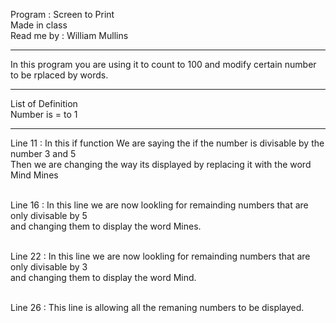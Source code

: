 Program : Screen to Print <br>
Made in class <br>
Read me by : William Mullins <br>
<hr>

In this program you are using it to count to 100 and modify certain number to be rplaced by words.
<hr>
    List of Definition <br>
    Number  is = to 1 
    <HR>
    Line 11 : In this if function We are saying the if the number is divisable by the number 3 and 5 <br>
    Then we are changing the way its displayed by replacing it with the word Mind Mines<br><Br>

   Line 16 : In this line we are now lookling for remainding numbers that are only divisable by 5<br>
    and changing them to display the word Mines. <BR> <BR>

   Line 22 : In this line we are now lookling for remainding numbers that are only divisable by 3<br>
    and changing them to display the word Mind. <BR> <BR>

   Line 26 : This line is allowing all the remaning numbers to be displayed. 
    
